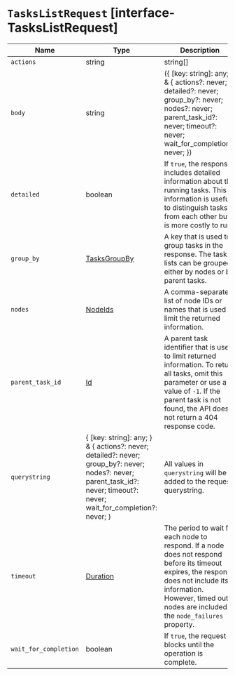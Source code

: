 # `TasksListRequest` [interface-TasksListRequest]

| Name | Type | Description |
| - | - | - |
| `actions` | string | string[] | A comma-separated list or wildcard expression of actions used to limit the request. For example, you can use `cluser:*` to retrieve all cluster-related tasks. |
| `body` | string | ({ [key: string]: any; } & { actions?: never; detailed?: never; group_by?: never; nodes?: never; parent_task_id?: never; timeout?: never; wait_for_completion?: never; }) | All values in `body` will be added to the request body. |
| `detailed` | boolean | If `true`, the response includes detailed information about the running tasks. This information is useful to distinguish tasks from each other but is more costly to run. |
| `group_by` | [TasksGroupBy](./TasksGroupBy.md) | A key that is used to group tasks in the response. The task lists can be grouped either by nodes or by parent tasks. |
| `nodes` | [NodeIds](./NodeIds.md) | A comma-separated list of node IDs or names that is used to limit the returned information. |
| `parent_task_id` | [Id](./Id.md) | A parent task identifier that is used to limit returned information. To return all tasks, omit this parameter or use a value of `-1`. If the parent task is not found, the API does not return a 404 response code. |
| `querystring` | { [key: string]: any; } & { actions?: never; detailed?: never; group_by?: never; nodes?: never; parent_task_id?: never; timeout?: never; wait_for_completion?: never; } | All values in `querystring` will be added to the request querystring. |
| `timeout` | [Duration](./Duration.md) | The period to wait for each node to respond. If a node does not respond before its timeout expires, the response does not include its information. However, timed out nodes are included in the `node_failures` property. |
| `wait_for_completion` | boolean | If `true`, the request blocks until the operation is complete. |
